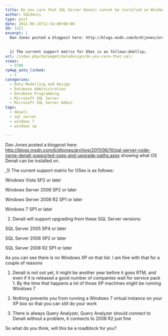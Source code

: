 ```yaml
---
title: Do you care that SQL Server Denali cannot be installed on Windows XP?
author: SQLDenis
type: post
date: 2011-06-15T11:54:00+00:00
ID: 1221
excerpt: |
  Dan Jones posted a blogpost here: http://blogs.msdn.com/b/dtjones/archive/2011/06/10/sql-server-code-name-denali-supported-oses-and-upgrade-paths.aspx showing what OS Denali can be installed on.
  
  
  1) The current support matrix for OSes is as follows:&hellip;
url: /index.php/datamgmt/datadesign/do-you-care-that-sql/
views:
  - 5780
rp4wp_auto_linked:
  - 1
categories:
  - Data Modelling and Design
  - Database Administration
  - Database Programming
  - Microsoft SQL Server
  - Microsoft SQL Server Admin
tags:
  - denali
  - sql server
  - windows 7
  - windows xp

---
```

Dan Jones posted a blogpost here: http://blogs.msdn.com/b/dtjones/archive/2011/06/10/sql-server-code-name-denali-supported-oses-and-upgrade-paths.aspx showing what OS Denali can be installed on.

_1) The current support matrix for OSes is as follows:
   
Windows Vista SP2 or later
   
Windows Server 2008 SP2 or later
   
Windows Server 2008 R2 SP1 or later
   
Windows 7 SP1 or later</p> 

2) Denali will support upgrading from these SQL Server versions:
   
SQL Server 2005 SP4 or later
   
SQL Server 2008 SP2 or later
   
SQL Server 2008 R2 SP1 or later</em>

As you can see there is no Windows XP on that list. I am fine with that for a couple of reasons

1) Denali is not out yet, it might be another year before it goes RTM, and even if it is released a good number of companies wait for service pack 1. By the time that happens a lot of those XP machines might be running Windows 7

2) Nothing prevents you from running a Windows 7 virtual instance on your XP box so that you can still do your work

3) There is always Query Analyzer, Query Analyzer should connect to Denali without a problem, it connects to 2008 R2 just fine

So what do you think, will this be a roadblock for you?